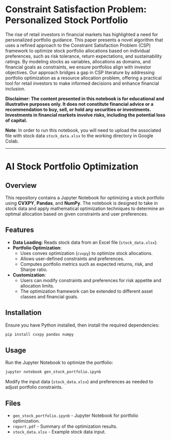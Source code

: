 # Constraint Satisfaction Problem: Personalized Stock Portfolio

The rise of retail investors in financial markets has highlighted a need for personalized portfolio guidance. This paper presents a novel algorithm that uses a refined approach to the Constraint Satisfaction Problem (CSP) framework to optimize stock portfolio allocations based on individual preferences, such as risk tolerance, return expectations, and sustainability ratings. By modeling stocks as variables, allocations as domains, and financial goals as constraints, we ensure portfolios align with investor objectives. Our approach bridges a gap in CSP literature by addressing portfolio optimization as a resource allocation problem, offering a practical tool for retail investors to make informed decisions and enhance financial inclusion.

**Disclaimer: The content presented in this notebook is for educational and illustrative purposes only. It does not constitute financial advice or a recommendation to buy, sell, or hold any securities or investments. Investments in financial markets involve risks, including the potential loss of capital.**

**Note**: In order to run this notebook, you will need to upload the associated file with stock data `stock_data.xlsx` to the working directory in Google Colab.

---

# AI Stock Portfolio Optimization

## Overview

This repository contains a Jupyter Notebook for optimizing a stock portfolio using **CVXPY**, **Pandas**, and **NumPy**. The notebook is designed to take in stock data and apply mathematical optimization techniques to determine an optimal allocation based on given constraints and user preferences.

## Features

- **Data Loading**: Reads stock data from an Excel file (`stock_data.xlsx`).
- **Portfolio Optimization**:
  - Uses convex optimization (`cvxpy`) to optimize stock allocations.
  - Allows user-defined constraints and preferences.
  - Computes portfolio metrics such as expected returns, risk, and Sharpe ratio.
- **Customization**:
  - Users can modify constraints and preferences for risk appetite and allocation limits.
  - The optimization framework can be extended to different asset classes and financial goals.

## Installation

Ensure you have Python installed, then install the required dependencies:

```sh
pip install cvxpy pandas numpy
```

## Usage

Run the Jupyter Notebook to optimize the portfolio:

```sh
jupyter notebook gen_stock_portfolio.ipynb
```

Modify the input data (`stock_data.xlsx`) and preferences as needed to adjust portfolio constraints.

## Files

- `gen_stock_portfolio.ipynb` - Jupyter Notebook for portfolio optimization.
- `report.pdf` - Summary of the optimization results.
- `stock_data.xlsx` - Example stock data input.

